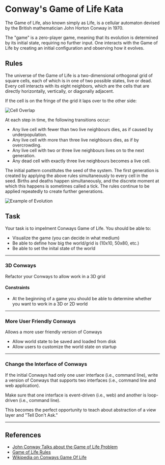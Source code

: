 # Conway's Game of Life Kata

The Game of Life, also known simply as Life, is a cellular automaton devised by the British mathematician John Horton Conway in 1970.

The "game" is a zero-player game, meaning that its evolution is determined by its initial state, requiring no further input. One interacts with the Game of Life by creating an initial configuration and observing how it evolves.

## Rules  

The universe of the Game of Life is a two-dimensional orthogonal grid of square cells, each of which is in one of two possible states, live or dead. Every cell interacts with its eight neighbors, which are the cells that are directly horizontally, vertically, or diagonally adjacent. 

If the cell is on the fringe of the grid it laps over to the other side:  

![Cell Overlap](https://github.com/MYOB-Technology/General_Developer/blob/master/katas/kata-conways-game-of-life/cell-overlap.png)  

At each step in time, the following transitions occur:

* Any live cell with fewer than two live neighbours dies, as if caused by underpopulation.  
* Any live cell with more than three live neighbours dies, as if by overcrowding.  
* Any live cell with two or three live neighbours lives on to the next generation.  
* Any dead cell with exactly three live neighbours becomes a live cell.  

The initial pattern constitutes the seed of the system. The first generation is created by applying the above rules simultaneously to every cell in the seed. Births and deaths happen simultaneously, and the discrete moment at which this happens is sometimes called a tick. The rules continue to be applied repeatedly to create further generations.  

![Example of Evolution](https://github.com/MYOB-Technology/General_Developer/blob/master/katas/kata-conways-game-of-life/Game_of_life_toad.gif)  

## Task

Your task is to impelment Conways Game of Life. You should be able to:

* Visualize the game (you can decide in what medium)  
* Be able to define how big the world/grid is (10x10, 50x80, etc.)
* Be able to set the inital state of the world  

------------------------------------------------------------------------------------------------------------

### 3D Conways

Refactor your Conways to allow work in a 3D grid  

#### Constraints

* At the beginning of a game you should be able to determine whether you want to work in a 3D or 2D world  

------------------------------------------------------------------------------------------------------------

### More User Friendly Conways

Allows a more user friendly version of Conways

* Allow world state to be saved and loaded from disk  
* Allow users to customize the world state on startup  

------------------------------------------------------------------------------------------------------------

### Change the Interface of Conways

If the initial Conways had only one user interface (i.e., command line), write a version of Conways that supports two interfaces (i.e., command line and web application).  

Make sure that one interface is event-driven (i.e., web) and another is loop-driven (i.e., command line).   

This becomes the perfect opportunity to teach about abstraction of a view layer and "Tell Don't Ask."  

------------------------------------------------------------------------------------------------------------

## References

* [John Conway Talks about the Game of Life Problem](https://youtu.be/FdMzngWchDk)  
* [Game of Life Rules](https://github.com/marcoemrich/game-of-life-rules/blob/master/gol_rules.pdf)  
* [Wikipedia on Conways Game Of Life](https://en.wikipedia.org/wiki/Conway%27s_Game_of_Life)  
